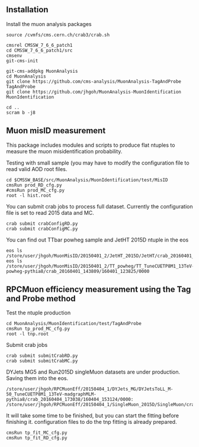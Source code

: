 ## Installation
Install the muon analysis packages
```
source /cvmfs/cms.cern.ch/crab3/crab.sh

cmsrel CMSSW_7_6_6_patch1
cd CMSSW_7_6_6_patch1/src
cmsenv
git-cms-init

git-cms-addpkg MuonAnalysis
cd MuonAnalysis
git clone https://github.com/cms-analysis/MuonAnalysis-TagAndProbe TagAndProbe
git clone https://github.com/jhgoh/MuonAnalysis-MuonIdentification MuonIdentification

cd ..
scram b -j8
```

## Muon misID measurement
This package includes modules and scripts to produce flat ntuples to measure the muon misidentification probability.

Testing with small sample (you may have to modify the configuration file to read valid AOD root files.
```
cd $CMSSW_BASE/src/MuonAnalysis/MuonIdentification/test/MisID
cmsRun prod_RD_cfg.py
#cmsRun prod_MC_cfg.py
root -l hist.root
```

You can submit crab jobs to process full dataset. Currently the configuration file is set to read 2015 data and MC.

```
crab submit crabConfigRD.py
crab submit crabConfigMC.py
```

You can find out TTbar powheg sample and JetHT 2015D ntuple in the eos

```
eos ls /store/user/jhgoh/MuonMisID/20150401_2/JetHT_2015D/JetHT/crab_20160401_143746/160401_123805/0000
eos ls /store/user/jhgoh/MuonMisID/20150401_2/TT_powheg/TT_TuneCUETP8M1_13TeV-powheg-pythia8/crab_20160401_143809/160401_123825/0000
```

## RPCMuon efficiency measurement using the Tag and Probe method

Test the ntuple production

```
cd MuonAnalysis/MuonIdentification/test/TagAndProbe
cmsRun tp_prod_MC_cfg.py
root -l tnp.root
```

Submit crab jobs

```
crab submit submitCrabRD.py
crab submit submitCrabMC.py
```

DYJets MG5 and Run2015D singleMuon datasets are under production. Saving them into the eos.

```
/store/user/jhgoh/RPCMuonEff/20150404_1/DYJets_MG/DYJetsToLL_M-50_TuneCUETP8M1_13TeV-madgraphMLM-pythia8/crab_20160404_173038/160404_153124/0000:
/store/user/jhgoh/RPCMuonEff/20150404_1/SingleMuon_2015D/SingleMuon/crab_20160404_173352/160404_153427/0000
```
It will take some time to be finished, but you can start the fitting before finishing it.
configuration files to do the tnp fitting is already prepared.

```
cmsRun tp_fit_MC_cfg.py
cmsRun tp_fit_RD_cfg.py
```
